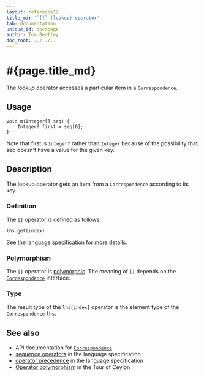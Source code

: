 ```yaml
---
layout: reference12
title_md: '`[]` (lookup) operator'
tab: documentation
unique_id: docspage
author: Tom Bentley
doc_root: ../../..
---
```


# #{page.title_md}

The *lookup* operator accesses a particular item in a `Correspondence`.

## Usage 

<!-- try: -->
    void m(Integer[] seq) {
        Integer? first = seq[0];
    }

Note that first is `Integer?` rather than `Integer` because of the 
possibility that seq doesn't have a value for the given key.

## Description

The lookup operator gets an item from a 
`Correspondence` according to its key.

### Definition

The `[]` operator is defined as follows:

<!-- check:none -->
<!-- try: -->
    lhs.get(index)

See the [language specification](#{site.urls.spec_current}#listmap) for 
more details.

### Polymorphism

The `[]` operator is [polymorphic](#{page.doc_root}/reference/operator/operator-polymorphism). 
The meaning of `[]` depends on the 
[`Correspondence`](#{site.urls.apidoc_1_1}/Correspondence.type.html) 
interface.

### Type

The result type of the `lhs[index]` operator is the element type of the `Correspondence` `lhs`.

## See also

* API documentation for [`Correspondence`](#{site.urls.apidoc_1_1}/Correspondence.type.html) 
* [sequence operators](#{site.urls.spec_current}#listmap) in the 
  language specification
* [operator precedence](#{site.urls.spec_current}#operatorprecedence) in the 
  language specification
* [Operator polymorphism](#{page.doc_root}/tour/language-module/#operator_polymorphism) 
  in the Tour of Ceylon

